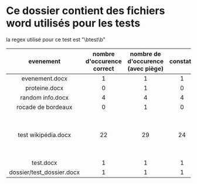 # Ce dossier contient des fichiers word utilisés pour les tests

la regex utilisé pour ce test est "\btest\b"

|evenement|nombre d'occurence correct| nombre de d'occurence (avec piège)|constaté|commentaire|
|:-:|:-:|:-:|:-:|:-:|
|evenement.docx|1|1|1|☑|
|proteine.docx|0|1|0|☑|
|random info.docx|4|4|4|☑|
|rocade de bordeaux|0|1|0|☑|
|test wikipédia.docx|22|29|24|☒ le mot test est présent dans des liens non affichés sur word|
|test.docx|1|1|1|☑|
|dossier/test_dossier.docx| 1 | 1 |1|☑|